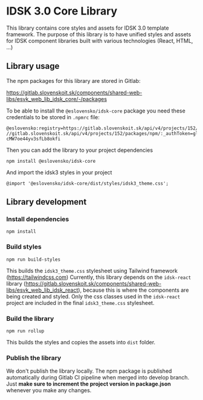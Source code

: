 # IDSK 3.0 Core Library

This library contains core styles and assets for IDSK 3.0 template framework. The purpose of this library is to have unified styles and assets for IDSK component libraries built with various technologies (React, HTML, ...)

## Library usage

The npm packages for this library are stored in Gitlab:

https://gitlab.slovenskoit.sk/components/shared-web-libs/esvk_web_lib_idsk_core/-/packages

To be able to install the `@eslovensko/idsk-core` package you need these credentials to be stored in `.npmrc` file:
```
@eslovensko:registry=https://gitlab.slovenskoit.sk/api/v4/projects/152/packages/npm/
//gitlab.slovenskoit.sk/api/v4/projects/152/packages/npm/:_authToken=glpat-cMW7oe44yv3sfLb8okfi
```

Then you can add the library to your project dependencies
```
npm install @eslovensko/idsk-core
```

And import the idsk3 styles in your project
```
@import '@eslovensko/idsk-core/dist/styles/idsk3_theme.css';
```

## Library development

### Install dependencies

```
npm install
```

### Build styles

```
npm run build-styles
```
This builds the `idsk3_theme.css` stylesheet using Tailwind framework (https://tailwindcss.com)
Currently, this library depends on the `idsk-react` library (https://gitlab.slovenskoit.sk/components/shared-web-libs/esvk_web_lib_idsk_react), because this is where the components are being created and styled. Only the css classes used in the `idsk-react` project are included in the final `idsk3_theme.css` stylesheet. 

### Build the library

```
npm run rollup
```
This builds the styles and copies the assets into `dist` folder.

### Publish the library

We don't publish the library locally. The npm package is published automatically during Gitlab CI pipeline when merged into develop branch.
Just **make sure to increment the project version in package.json** whenever you make any changes.


